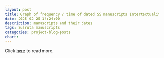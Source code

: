 ```yaml
---
layout: post
title: Graph of frequency / time of dated SS manuscripts Intertextuality and the Methods of Diagnosis
date: 2025-02-25 14:24:00
description: manuscripts and their dates
tags: Suśruta manuscripts 
categories: project-blog-posts
chart:
---
```


Click [here](https://sushrutaproject.org/2025/04/26/graph-of-frequency-time-of-dated-ss-manuscripts/) to read more.